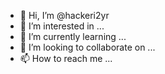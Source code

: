 - 👋 Hi, I’m @hackeri2yr
- 👀 I’m interested in ...
- 🌱 I’m currently learning ...
- 💞️ I’m looking to collaborate on ...
- 📫 How to reach me ...

<!---
hackeri2yr/hackeri2yr is a ✨ special ✨ repository because its `README.md` (this file) appears on your GitHub profile.
You can click the Preview link to take a look at your changes.
--->
